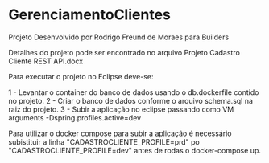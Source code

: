# GerenciamentoClientes
Projeto Desenvolvido por Rodrigo Freund de Moraes para Builders


Detalhes do projeto pode ser encontrado no arquivo Projeto Cadastro Cliente REST API.docx

Para executar o projeto no Eclipse deve-se:

1 - Levantar o container do banco de dados usando o db.dockerfile contido no projeto.
2 - Criar o banco de dados conforme o arquivo schema.sql na raiz do projeto.
3 - Subir a aplicação no eclipse passando como VM arguments -Dspring.profiles.active=dev

Para utilizar o docker compose para subir a aplicação é necessário subistituir a linha "CADASTROCLIENTE_PROFILE=prd"
 po "CADASTROCLIENTE_PROFILE=dev" antes de rodas o docker-compose up.


